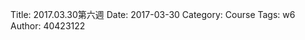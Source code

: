 Title: 2017.03.30第六週
Date: 2017-03-30
Category: Course
Tags: w6
Author: 40423122

<!-- PELICAN_END_SUMMARY -->